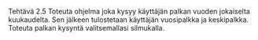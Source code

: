 Tehtävä 2.5
Toteuta ohjelma joka kysyy käyttäjän palkan vuoden jokaiselta kuukaudelta. Sen jälkeen
tulostetaan käyttäjän vuosipalkka ja keskipalkka. Toteuta palkan kysyntä valitsemallasi
silmukalla.